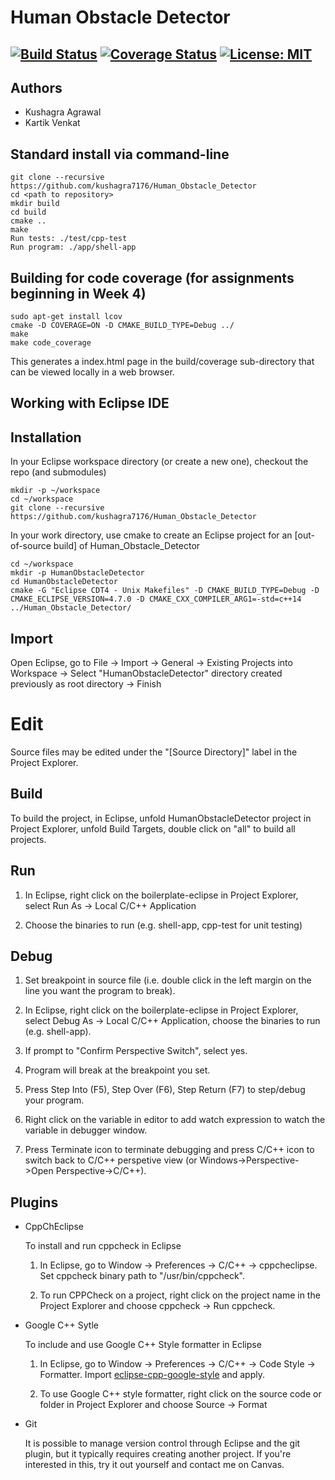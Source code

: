 # Human Obstacle Detector
[![Build Status](https://travis-ci.org/kushagra7176/Human_Obstacle_Detector.svg?branch=master)](https://travis-ci.org/kushagra7176/Human_Obstacle_Detector)
[![Coverage Status](https://coveralls.io/repos/github/kushagra7176/Human_Obstacle_Detector/badge.svg?branch=master)](https://coveralls.io/github/kushagra7176/Human_Obstacle_Detector?branch=master)
[![License: MIT](https://img.shields.io/badge/License-MIT-yellow.svg)](https://github.com/kushagra7176/Human_Obstacle_Detector/blob/master/LICENSE)
---

## Authors
- Kushagra Agrawal
- Kartik Venkat

## Standard install via command-line
```
git clone --recursive https://github.com/kushagra7176/Human_Obstacle_Detector
cd <path to repository>
mkdir build
cd build
cmake ..
make
Run tests: ./test/cpp-test
Run program: ./app/shell-app
```

## Building for code coverage (for assignments beginning in Week 4)
```
sudo apt-get install lcov
cmake -D COVERAGE=ON -D CMAKE_BUILD_TYPE=Debug ../
make
make code_coverage
```
This generates a index.html page in the build/coverage sub-directory that can be viewed locally in a web browser.

## Working with Eclipse IDE ##

## Installation

In your Eclipse workspace directory (or create a new one), checkout the repo (and submodules)
```
mkdir -p ~/workspace
cd ~/workspace
git clone --recursive https://github.com/kushagra7176/Human_Obstacle_Detector
```

In your work directory, use cmake to create an Eclipse project for an [out-of-source build] of Human_Obstacle_Detector

```
cd ~/workspace
mkdir -p HumanObstacleDetector
cd HumanObstacleDetector
cmake -G "Eclipse CDT4 - Unix Makefiles" -D CMAKE_BUILD_TYPE=Debug -D CMAKE_ECLIPSE_VERSION=4.7.0 -D CMAKE_CXX_COMPILER_ARG1=-std=c++14 ../Human_Obstacle_Detector/
```

## Import

Open Eclipse, go to File -> Import -> General -> Existing Projects into Workspace -> 
Select "HumanObstacleDetector" directory created previously as root directory -> Finish

# Edit

Source files may be edited under the "[Source Directory]" label in the Project Explorer.


## Build

To build the project, in Eclipse, unfold HumanObstacleDetector project in Project Explorer,
unfold Build Targets, double click on "all" to build all projects.

## Run

1. In Eclipse, right click on the boilerplate-eclipse in Project Explorer,
select Run As -> Local C/C++ Application

2. Choose the binaries to run (e.g. shell-app, cpp-test for unit testing)


## Debug


1. Set breakpoint in source file (i.e. double click in the left margin on the line you want 
the program to break).

2. In Eclipse, right click on the boilerplate-eclipse in Project Explorer, select Debug As -> 
Local C/C++ Application, choose the binaries to run (e.g. shell-app).

3. If prompt to "Confirm Perspective Switch", select yes.

4. Program will break at the breakpoint you set.

5. Press Step Into (F5), Step Over (F6), Step Return (F7) to step/debug your program.

6. Right click on the variable in editor to add watch expression to watch the variable in 
debugger window.

7. Press Terminate icon to terminate debugging and press C/C++ icon to switch back to C/C++ 
perspetive view (or Windows->Perspective->Open Perspective->C/C++).


## Plugins

- CppChEclipse

    To install and run cppcheck in Eclipse

    1. In Eclipse, go to Window -> Preferences -> C/C++ -> cppcheclipse.
    Set cppcheck binary path to "/usr/bin/cppcheck".

    2. To run CPPCheck on a project, right click on the project name in the Project Explorer 
    and choose cppcheck -> Run cppcheck.


- Google C++ Sytle

    To include and use Google C++ Style formatter in Eclipse

    1. In Eclipse, go to Window -> Preferences -> C/C++ -> Code Style -> Formatter. 
    Import [eclipse-cpp-google-style][reference-id-for-eclipse-cpp-google-style] and apply.

    2. To use Google C++ style formatter, right click on the source code or folder in 
    Project Explorer and choose Source -> Format

[reference-id-for-eclipse-cpp-google-style]: https://raw.githubusercontent.com/google/styleguide/gh-pages/eclipse-cpp-google-style.xml

- Git

    It is possible to manage version control through Eclipse and the git plugin, but it typically requires creating another project. If you're interested in this, try it out yourself and contact me on Canvas.
